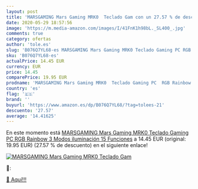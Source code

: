 ```yaml
---
layout: post
title: 'MARSGAMING Mars Gaming MRK0  Teclado Gam con un 27.57 % de descuento'
date: 2020-05-29 18:57:56
image: 'https://m.media-amazon.com/images/I/41FnK1h98bL._SL400_.jpg'
comments: true
category: ofertas
author: 'tole.es'
slug: 'B076Q7YL68-es MARSGAMING Mars Gaming MRK0 Teclado Gaming PC RGB Rainbow...'
sku: 'B076Q7YL68-es'
actualPrice: 14.45 EUR
currency: EUR
price: 14.45
comparePrice: 19.95 EUR
prodname: 'MARSGAMING Mars Gaming MRK0  Teclado Gaming PC  RGB Rainbow  3 Modos iluminación 15 Funciones'
country: 'es'
flag: '🇪🇸'
brand: ''
buyurl: 'https://www.amazon.es/dp/B076Q7YL68/?tag=tolees-21'
descuento: '27.57'
average: '14.41625'
---
```


En este momento está [MARSGAMING Mars Gaming MRK0  Teclado Gaming PC  RGB Rainbow  3 Modos iluminación 15 Funciones](https://www.amazon.es/dp/B076Q7YL68/?tag=tolees-21) a 14.45 EUR (original: 19.95 EUR) (27.57 %  de descuento) en el siguiente enlace!

[![MARSGAMING Mars Gaming MRK0  Teclado Gam](https://m.media-amazon.com/images/I/41FnK1h98bL._SL400_.jpg)](https://www.amazon.es/dp/B076Q7YL68/?tag=tolees-21)

🔎:


[🛒 Aquí!!!](https://www.amazon.es/dp/B076Q7YL68/?tag=tolees-21)
